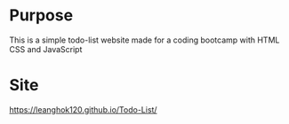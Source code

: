 # Purpose

This is a simple todo-list website made for a coding bootcamp with HTML CSS and JavaScript

# Site

https://leanghok120.github.io/Todo-List/
